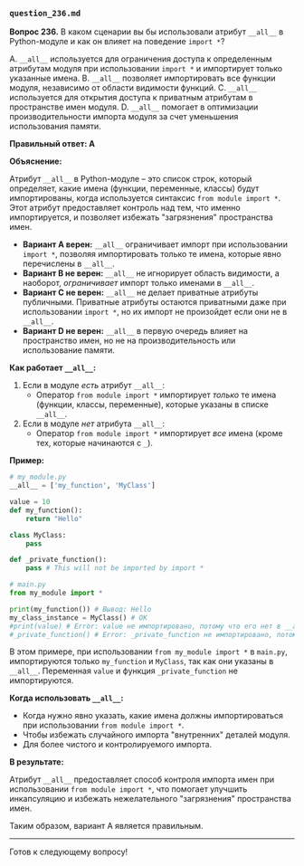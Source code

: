 ### `question_236.md`

**Вопрос 236.** В каком сценарии вы бы использовали атрибут `__all__` в Python-модуле и как он влияет на поведение `import *`?

A. `__all__` используется для ограничения доступа к определенным атрибутам модуля при использовании `import *` и импортирует только указанные имена.
B. `__all__` позволяет импортировать все функции модуля, независимо от области видимости функций.
C. `__all__` используется для открытия доступа к приватным атрибутам в пространстве имен модуля.
D. `__all__` помогает в оптимизации производительности импорта модуля за счет уменьшения использования памяти.

**Правильный ответ: A**

**Объяснение:**

Атрибут `__all__` в Python-модуле – это список строк, который определяет, какие имена (функции, переменные, классы) будут импортированы, когда используется синтаксис `from module import *`. Этот атрибут предоставляет контроль над тем, что именно импортируется, и позволяет избежать "загрязнения" пространства имен.

*   **Вариант A верен:** `__all__` ограничивает импорт при использовании `import *`, позволяя импортировать только те имена, которые явно перечислены в `__all__`.
*   **Вариант B не верен:** `__all__` не игнорирует область видимости, а наоборот, *ограничивает* импорт только именами в `__all__`.
*   **Вариант C не верен:** `__all__` не делает приватные атрибуты публичными. Приватные атрибуты остаются приватными даже при использовании `import *`, но их импорт не произойдет если они не в `__all__`.
*   **Вариант D не верен:** `__all__` в первую очередь влияет на пространство имен, но не на производительность или использование памяти.

**Как работает `__all__`:**

1.  Если в модуле *есть* атрибут `__all__`:
    *   Оператор `from module import *` импортирует *только* те имена (функции, классы, переменные), которые указаны в списке `__all__`.
2.  Если в модуле *нет* атрибута `__all__`:
    *   Оператор `from module import *` импортирует *все* имена (кроме тех, которые начинаются с `_`).

**Пример:**

```python
# my_module.py
__all__ = ['my_function', 'MyClass']

value = 10
def my_function():
    return "Hello"

class MyClass:
    pass

def _private_function():
    pass # This will not be imported by import *

# main.py
from my_module import *

print(my_function()) # Вывод: Hello
my_class_instance = MyClass() # OK
#print(value) # Error: value не импортировано, потому что его нет в __all__
#_private_function() # Error: _private_function не импортировано, потому что оно приватное

```

В этом примере, при использовании `from my_module import *` в `main.py`, импортируются только `my_function` и `MyClass`, так как они указаны в `__all__`. Переменная `value` и функция `_private_function` не импортируются.

**Когда использовать `__all__`:**

*   Когда нужно явно указать, какие имена должны импортироваться при использовании `from module import *`.
*   Чтобы избежать случайного импорта "внутренних" деталей модуля.
*   Для более чистого и контролируемого импорта.

**В результате:**

Атрибут `__all__` предоставляет способ контроля импорта имен при использовании `from module import *`, что помогает улучшить инкапсуляцию и избежать нежелательного "загрязнения" пространства имен.

Таким образом, вариант A является правильным.

---

Готов к следующему вопросу!
